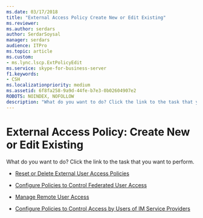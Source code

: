 ```yaml
---
ms.date: 03/17/2018
title: "External Access Policy Create New or Edit Existing"
ms.reviewer: 
ms.author: serdars
author: SerdarSoysal
manager: serdars
audience: ITPro
ms.topic: article
ms.custom:
- ms.lync.lscp.ExtPolicyEdit
ms.service: skype-for-business-server
f1.keywords:
- CSH
ms.localizationpriority: medium
ms.assetid: 6f8fa258-9a9d-44fe-b7e3-0b02604907e2
ROBOTS: NOINDEX, NOFOLLOW
description: "What do you want to do? Click the link to the task that you want to perform."
---
```


# External Access Policy: Create New or Edit Existing

What do you want to do? Click the link to the task that you want to perform.

- [Reset or Delete External User Access Policies](/previous-versions/office/lync-server-2013/lync-server-2013-resetting-or-deleting-external-user-access-policies)

- [Configure Policies to Control Federated User Access](/previous-versions/office/lync-server-2013/lync-server-2013-configure-policies-to-control-federated-user-access)

- [Manage Remote User Access](/previous-versions/office/lync-server-2013/lync-server-2013-configure-policies-to-control-remote-user-access)

- [Configure Policies to Control Access by Users of IM Service Providers](/previous-versions/office/lync-server-2013/lync-server-2013-create-or-edit-public-sip-federated-providers)
